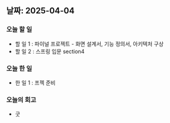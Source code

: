 ## 날짜: 2025-04-04

### 오늘 할 일
- 할 일 1 : 파이널 프로젝트 - 화면 설계서, 기능 정의서, 아키텍처 구상
- 할 일 2 : 스프링 입문 section4
### 오늘 한 일
- 한 일 1 : 프젝 준비
### 오늘의 회고
- 굿